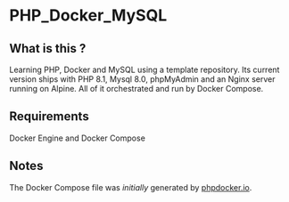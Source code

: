 # PHP_Docker_MySQL

## What is this ?
Learning PHP, Docker and MySQL using a template repository.
Its current version ships with PHP 8.1, Mysql 8.0, phpMyAdmin and an Nginx server running on Alpine.
All of it orchestrated and run by Docker Compose.

## Requirements
Docker Engine and Docker Compose

## Notes
The Docker Compose file was _initially_ generated by [phpdocker.io](https://phpdocker.io/).
